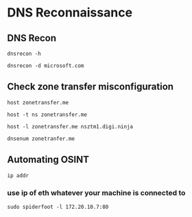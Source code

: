 # DNS Reconnaissance

## DNS Recon
`dnsrecon -h`

`dnsrecon -d microsoft.com`

## Check zone transfer misconfiguration
`host zonetransfer.me`

`host -t ns zonetransfer.me`

`host -l zonetransfer.me nsztm1.digi.ninja`

`dnsenum zonetranfer.me`

## Automating OSINT
`ip addr`

### use ip of eth whatever your machine is connected to
`sudo spiderfoot -l 172.20.10.7:80`